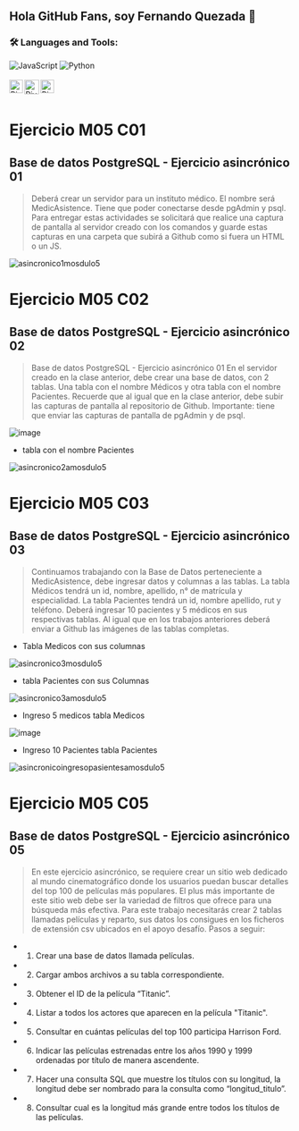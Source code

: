 ## Hola GitHub Fans, soy Fernando Quezada  👋
### 🛠️ Languages and Tools:
![JavaScript](https://img.shields.io/badge/-JavaScript-000000?style=flat&logo=javascript)
![Python](https://img.shields.io/badge/Python-3776AB?style=flat-square&logo=Python&logoColor=white)
<br>
<br> 
   <a href="https://www.linkedin.com/in/fernando-quezada-pu%C3%B1o-0b99b957/" class="social-media-icon">
   <img align="left" alt="Piyush Pravin | Linkedin" width="24px" src="https://github.com/piyushP7pravin/piyushP7pravin/blob/master/Linkedin.svg" />
  </a>
  <a href="mailto:fdoquezadapuno@gmail.com">
    <img align="left" alt="Piyush Pravin | Gmail" width="26px" src="https://github.com/piyushP7pravin/piyushP7pravin/blob/master/Gmail.svg"/>
 </a>
    <a href="https://www.instagram.com/elferna_2/" class="social-media-icon">
    <img align="left" alt="Piyush Pravin | Instagram" width="24px" src="https://github.com/piyushP7pravin/piyushP7pravin/blob/master/Instagram.svg" />
  </a>
<br>
<br>
       


# Ejercicio M05 C01
## Base de datos PostgreSQL - Ejercicio asincrónico 01
> Deberá crear un servidor para un instituto médico. El nombre será MedicAsistence.
Tiene que poder conectarse desde pgAdmin y psql.
Para entregar estas actividades se solicitará que realice una captura de pantalla al
servidor creado con los comandos y guarde estas capturas en una carpeta que
subirá a Github como si fuera un HTML o un JS.

![asincronico1mosdulo5](https://user-images.githubusercontent.com/86123944/173220442-c7c95a72-d9a7-413e-9062-f16c8bf67fa2.jpg)

# Ejercicio M05 C02
## Base de datos PostgreSQL - Ejercicio asincrónico 02

>Base de datos PostgreSQL - Ejercicio asincrónico 01
En el servidor creado en la clase anterior, debe crear una base de datos, con 2
tablas. Una tabla con el nombre Médicos y otra tabla con el nombre Pacientes.
Recuerde que al igual que en la clase anterior, debe subir las capturas de pantalla al
repositorio de Github.
Importante: tiene que enviar las capturas de pantalla de pgAdmin y de psql.


![image](https://user-images.githubusercontent.com/86123944/173220911-74330d6f-0465-4d27-b755-51ff7b70004a.png)

- tabla con el nombre Pacientes

![asincronico2amosdulo5](https://user-images.githubusercontent.com/86123944/173221065-73afbc0a-47a4-4d1c-a725-6f16a1aa5f76.jpg)

# Ejercicio M05 C03
## Base de datos PostgreSQL - Ejercicio asincrónico 03

>Continuamos trabajando con la Base de Datos perteneciente a MedicAsistence, debe
ingresar datos y columnas a las tablas.
La tabla Médicos tendrá un id, nombre, apellido, n° de matrícula y especialidad.
La tabla Pacientes tendrá un id, nombre apellido, rut y teléfono.
Deberá ingresar 10 pacientes y 5 médicos en sus respectivas tablas.
Al igual que en los trabajos anteriores deberá enviar a Github las imágenes de las
tablas completas.

- Tabla Medicos con sus columnas

![asincronico3mosdulo5](https://user-images.githubusercontent.com/86123944/173253038-bebf6e41-2c4e-4137-ac4a-dc650b16ebce.jpg)

- tabla Pacientes con sus Columnas

![asincronico3amosdulo5](https://user-images.githubusercontent.com/86123944/173253554-e6a51222-1b80-4231-8c4a-2ad020a2ebd7.jpg)


- Ingreso 5 medicos tabla Medicos

![image](https://user-images.githubusercontent.com/86123944/173254109-16a5e85e-5da5-4060-a568-9438367bf833.png)


- Ingreso 10 Pacientes tabla Pacientes

![asincronicoingresopasientesamosdulo5](https://user-images.githubusercontent.com/86123944/173255145-3145c9fd-ee1b-4ff5-9c66-00dfee3b7031.jpg)

# Ejercicio M05 C05
## Base de datos PostgreSQL - Ejercicio asincrónico 05

>En este ejercicio asincrónico, se requiere crear un sitio web dedicado al mundo
cinematográfico donde los usuarios puedan buscar detalles del top 100 de películas
más populares. El plus más importante de este sitio web debe ser la variedad de
filtros que ofrece para una búsqueda más efectiva.
Para este trabajo necesitarás crear 2 tablas llamadas películas y reparto, sus datos
los consigues en los ficheros de extensión csv ubicados en el apoyo desafío.
Pasos a seguir:

- 1. Crear una base de datos llamada películas.
- 2. Cargar ambos archivos a su tabla correspondiente.
- 3. Obtener el ID de la película “Titanic”.
- 4. Listar a todos los actores que aparecen en la película "Titanic".
- 5. Consultar en cuántas películas del top 100 participa Harrison Ford.
- 6. Indicar las películas estrenadas entre los años 1990 y 1999 ordenadas por título
de manera ascendente.
- 7. Hacer una consulta SQL que muestre los títulos con su longitud, la longitud debe
ser nombrado para la consulta como “longitud_titulo”.
- 8. Consultar cual es la longitud más grande entre todos los títulos de las películas.






 
